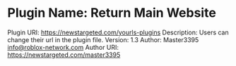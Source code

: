 # Plugin Name: Return Main Website
Plugin URI: https://newstargeted.com/yourls-plugins
Description: Users can change their url in the plugin file.
Version: 1.3
Author: Master3395 <info@roblox-network.com>
Author URI: https://newstargeted.com/master3395
